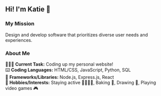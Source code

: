 ## Hi! I'm Katie 💫
### My Mission 
Design and develop software that prioritizes diverse user needs and experiences. 

### About Me
👩🏻‍💻 **Current Task:** Coding up my personal website! <br/>
⌨️ **Coding Languages:** HTML/CSS, JavaScript, Python, SQL <br/>
📖 **Frameworks/Libraries:** Node.js, Express.js, React <br/>
💭 **Hobbies/Interests:** Staying active 🏃🏻‍♀️‍➡️, Baking 🍰, Drawing 🎨, Playing video games 🎮 <br/>
